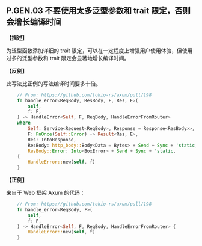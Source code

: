 ## P.GEN.03   不要使用太多泛型参数和 trait 限定，否则会增长编译时间

**【描述】**

为泛型函数添加详细的 trait 限定，可以在一定程度上增强用户使用体验，但使用过多的泛型参数和 trait 限定会显著地增长编译时间。

**【反例】**

此写法比正例的写法编译时间要多十倍。

```rust
    // From: https://github.com/tokio-rs/axum/pull/198
    fn handle_error<ReqBody, ResBody, F, Res, E>(
        self,
        f: F,
    ) -> HandleError<Self, F, ReqBody, HandleErrorFromRouter>
    where
        Self: Service<Request<ReqBody>, Response = Response<ResBody>>,
        F: FnOnce(Self::Error) -> Result<Res, E>,
        Res: IntoResponse,
        ResBody: http_body::Body<Data = Bytes> + Send + Sync + 'static,
        ResBody::Error: Into<BoxError> + Send + Sync + 'static,
    {
        HandleError::new(self, f)
    }
```

**【正例】**

来自于 Web 框架 Axum 的代码：

```rust
    // From: https://github.com/tokio-rs/axum/pull/198
    fn handle_error<ReqBody, F>(
        self,
        f: F,
    ) -> HandleError<Self, F, ReqBody, HandleErrorFromRouter> {
        HandleError::new(self, f)
    }   
```
